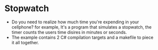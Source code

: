 # Stopwatch


* Do you need to realize how much time you're expending in your cellphone? for example, It's a program that simulates a stopwatch, the timer counts the users time disires in minutes or seconds.
* The example contains 2 C# compilation targets and a makefile to piece it all together.
